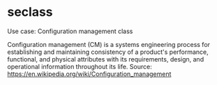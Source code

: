 # seclass
Use case: Configuration management class

Configuration management (CM) is a systems engineering process for establishing and maintaining consistency of a product's performance, functional, and physical attributes with its requirements, design, and operational information throughout its life.
Source: https://en.wikipedia.org/wiki/Configuration_management
